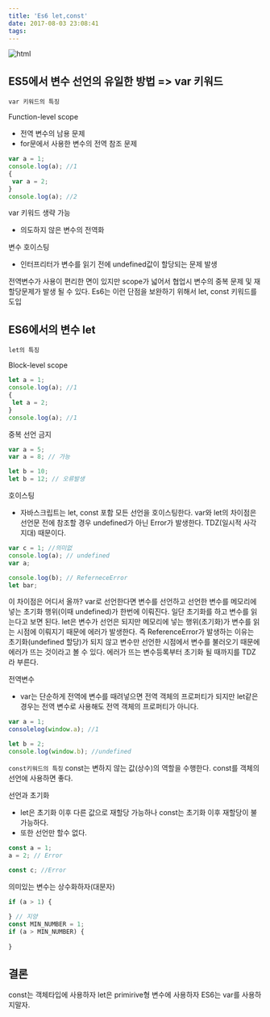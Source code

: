 ```yaml
---
title: 'Es6 let,const'
date: 2017-08-03 23:08:41
tags:
---
```


![html](../../../../images/es6.png)

## ES5에서 변수 선언의 유일한 방법 => var 키워드

`var 키워드의 특징`

Function-level scope
- 전역 변수의 남용 문제
- for문에서 사용한 변수의 전역 참조 문제
```js
var a = 1;
console.log(a); //1
{
 var a = 2; 
}
console.log(a); //2
```

var 키워드 생략 가능
- 의도하지 않은 변수의 전역화

변수 호이스팅
- 인터프리터가 변수를 읽기 전에 undefined값이 할당되는 문제 발생

전역변수가 사용이 편리한 면이 있지만 scope가 넓어서 협업시 변수의 중복 문제 및 재할당문제가 발생 될 수 있다.
Es6는 이런 단점을 보완하기 위해서 let, const 키워드를 도입

## ES6에서의 변수 let

`let의 특징`

Block-level scope

```js
let a = 1;
console.log(a); //1
{
 let a = 2; 
}
console.log(a); //1
```

중복 선언 금지
```js
var a = 5;
var a = 8; // 가능

let b = 10;
let b = 12; // 오류발생
```
호이스팅
- 자바스크립트는 let, const 포함 모든 선언을 호이스팅한다. var와 let의 차이점은
선언문 전에 참조할 경우 undefined가 아닌 Error가 발생한다. TDZ(일시적 사각지대) 때문이다.

```js
var c = 1; //의미없
console.log(a); // undefined
var a;

console.log(b); // ReferneceError
let bar;
```
    
이 차이점은 어디서 올까?
var로 선언한다면 변수를 선언하고 선언한 변수를 메모리에 넣는
초기화 행위(이때 undefined)가 한번에 이뤄진다. 일단 초기화를 하고 변수를 읽는다고 보면 된다.
let은 변수가 선언은 되지만 메모리에 넣는 행위(초기화)가
변수를 읽는 시점에 이뤄지기 때문에 에러가 발생한다.
즉 ReferenceError가 발생하는 이유는 초기화(undefined 할당)가 되지 않고
변수만 선언한 시점에서 변수를 불러오기 때문에 에러가 뜨는 것이라고 볼 수 있다.
에러가 뜨는 변수등록부터 초기화 될 때까지를 TDZ라 부른다.

전역변수
- var는 단순하게 전역에 변수를 때려넣으면 전역 객체의 프로퍼티가 되지만
let같은 경우는 전역 변수로 사용해도 전역 객체의 프로퍼티가 아니다.

```js
var a = 1;
consolelog(window.a); //1

let b = 2;
console.log(window.b); //undefined
```

`const키워드의 특징`
const는 변하지 않는 값(상수)의 역할을 수행한다.
const를 객체의 선언에 사용하면 좋다.

선언과 초기화
- let은 초기화 이후 다른 값으로 재할당 가능하나 const는 초기화 이후 재할당이 불가능하다.
- 또한 선언만 할수 없다.
```js
const a = 1;
a = 2; // Error

const c; //Error
```

의미있는 변수는 상수화하자(대문자)
```js
if (a > 1) {
  
} // 지양
const MIN_NUMBER = 1;
if (a > MIN_NUMBER) {
  
}
```

## 결론

const는 객체타입에 사용하자
let은 primirive형 변수에 사용하자
ES6는 var를 사용하지말자.
   